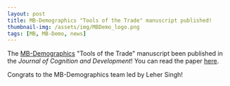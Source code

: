 ```yaml
---
layout: post
title: MB-Demographics "Tools of the Trade" manuscript published!  
thumbnail-img: /assets/img/MBDemo_logo.png
tags: [MB, MB-Demo, news]
---
```



The [MB-Demographics](https://manybabies.org/MB-Demographics/) "Tools of the Trade" manuscript been published in the <i>Journal of Cognition and Development</i>! You can read the paper [here](https://doi.org/10.1080/15248372.2024.2431106). 

Congrats to the MB-Demographics team led by Leher Singh!
